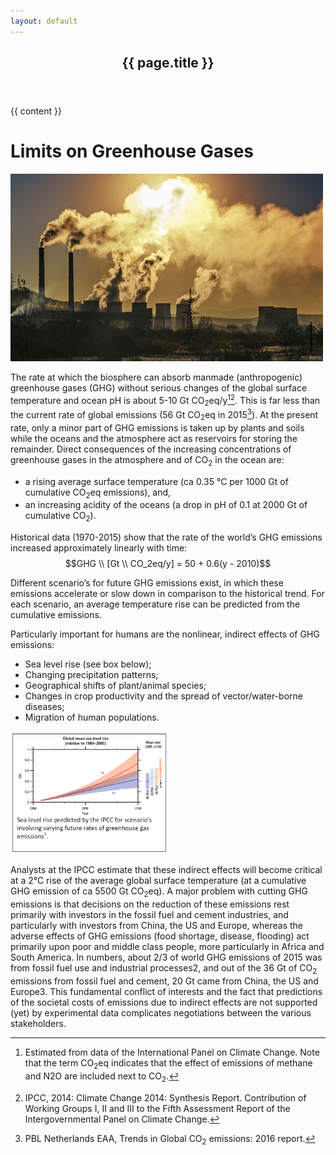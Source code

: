```yaml
---
layout: default
---
```

<article class="post">

  <header class="post-header">
    <h1 class="post-title">{{ page.title }}</h1>
    <!-- <script type="text/x-mathjax-config">
        MathJax.Hub.Config({tex2jax: {inlineMath: [['$','$'], ['\\(','\\)']]}});
    </script> -->
    <script type="text/x-mathjax-config">
        MathJax.Hub.Config({
            extensions: ["tex2jax.js"],
            jax: ["input/TeX", "output/HTML-CSS"],
            tex2jax: {
                inlineMath: [ ['$','$'], ["\\(","\\)"] ],
                displayMath: [ ['$$','$$'], ["\\[","\\]"] ],
                processEscapes: true
            },
        "HTML-CSS": { availableFonts: ["TeX"] }
  });
    <script src="https://cdn.mathjax.org/mathjax/latest/MathJax.js?config=TeX-AMS-MML_HTMLorMML" type="text/javascript"></script>
  </header>

  <div class="post-content">
    {{ content }}
  </div>

</article>

# Limits on Greenhouse Gases
<img src="3_Photo.jpg" width="500" height="300">

The rate at which the biosphere can absorb manmade (anthropogenic) greenhouse gases (GHG) without
serious changes of the global surface temperature and ocean pH is about 5-10 Gt CO<sub>2</sub>eq/y[^1][^2]. This is far
less than the current rate of global emissions (56 Gt CO<sub>2</sub>eq in 2015[^3]). At the present rate, only a minor
part of GHG emissions is taken up by plants and soils while the oceans and the atmosphere act as
reservoirs for storing the remainder. Direct consequences of the increasing concentrations of
greenhouse gases in the atmosphere and of CO<sub>2</sub> in the ocean are:
* a rising average surface temperature (ca 0.35 °C per 1000 Gt of cumulative CO<sub>2</sub>eq emissions),
and,
* an increasing acidity of the oceans (a drop in pH of 0.1 at 2000 Gt of cumulative CO<sub>2</sub>).

Historical data (1970-2015) show that the rate of the world’s GHG emissions increased approximately linearly with time:
$$GHG \\ [Gt \\ CO_2eq/y] = 50 + 0.6(y - 2010)$$
 
Different scenario’s for future GHG emissions
exist, in which these emissions accelerate or
slow down in comparison to the historical trend.
For each scenario, an average temperature rise
can be predicted from the cumulative emissions.

Particularly important for humans are the nonlinear,
indirect effects of GHG emissions:
* Sea level rise (see box below);
* Changing precipitation patterns;
* Geographical shifts of plant/animal species;
* Changes in crop productivity and the spread
of vector/water-borne diseases;
* Migration of human populations.

<img src="3_Photo2.png" width="50%" height="50%">

Analysts at the IPCC estimate that these indirect effects will become critical at a 2°C rise of the average
global surface temperature (at a cumulative GHG emission of ca 5500 Gt CO<sub>2</sub>eq). A major problem
with cutting GHG emissions is that decisions on the reduction of these emissions rest primarily with
investors in the fossil fuel and cement industries, and particularly with investors from China, the US
and Europe, whereas the adverse effects of GHG emissions (food shortage, disease, flooding) act
primarily upon poor and middle class people, more particularly in Africa and South America. In
numbers, about 2/3 of world GHG emissions of 2015 was from fossil fuel use and industrial processes2,
and out of the 36 Gt of CO<sub>2</sub> emissions from fossil fuel and cement, 20 Gt came from China, the US and
Europe3. This fundamental conflict of interests and the fact that predictions of the societal costs of
emissions due to indirect effects are not supported (yet) by experimental data complicates negotiations
between the various stakeholders.

[^1]: Estimated from data of the International Panel on Climate Change. Note that the term CO<sub>2</sub>eq indicates that the effect of emissions of methane and N2O are included next to CO<sub>2</sub>.
[^2]: IPCC, 2014: Climate Change 2014: Synthesis Report. Contribution of Working Groups I, II and III to the Fifth Assessment Report of the Intergovernmental Panel on Climate Change.
[^3]: PBL Netherlands EAA, Trends in Global CO<sub>2</sub> emissions: 2016 report.
